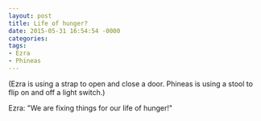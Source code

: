 ```yaml
---
layout: post
title: Life of hunger?
date: 2015-05-31 16:54:54 -0000
categories:
tags:
- Ezra
- Phineas
---
```

(Ezra is using a strap to open and close a door. Phineas is using a stool to flip on and off a light switch.)

Ezra: "We are fixing things for our life of hunger!"
